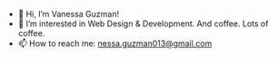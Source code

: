 - 👋 Hi, I’m Vanessa Guzman! 
- 👀 I’m interested in Web Design & Development. And coffee. Lots of coffee. 
- 📫 How to reach me: nessa.guzman013@gmail.com 

<!---
vguzman13/vguzman13 is a ✨ special ✨ repository because its `README.md` (this file) appears on your GitHub profile.
You can click the Preview link to take a look at your changes.
--->
